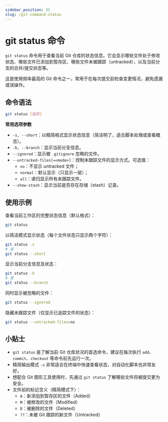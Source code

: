 ```yaml
---
sidebar_position: 31
slug: /git-command-status
---
```


# git status 命令

`git status` 命令用于查看当前 Git 仓库的状态信息。它会显示哪些文件处于修改状态、哪些文件已添加到暂存区、哪些文件未被跟踪（untracked），以及当前分支的合并/提交状态等。

这是使用频率最高的 Git 命令之一，常用于在每次提交前检查变更情况，避免遗漏或误操作。



## 命令语法

```bash
git status [选项]
```

**常用选项参数**

- `-s, --short`：以精简格式显示状态信息（简洁明了，适合脚本处理或查看概览）。
- `-b, --branch`：显示当前分支信息。
- `--ignored`：显示被 `.gitignore` 忽略的文件。
- `--untracked-files[=<mode>]`：控制未跟踪文件的显示方式。可选值：
  - `no`：不显示 untracked 文件；
  - `normal`：默认显示（只显示一层）；
  - `all`：递归显示所有未跟踪文件。
- `--show-stash`：显示当前是否存在存储（stash）记录。



## 使用示例

查看当前工作区的完整状态信息（默认格式）：

```bash
git status
```

以简洁模式显示状态（每个文件状态只显示两个字符）：

```bash
git status -s
# 或
git status --short
```

显示当前分支信息及状态：

```bash
git status -b
# 或
git status --branch
```

同时显示被忽略的文件：

```bash
git status --ignored
```

隐藏未跟踪文件（仅显示已追踪文件的状态）：

```bash
git status --untracked-files=no
```



## 小贴士

- `git status` 是了解当前 Git 仓库状况的首选命令，建议在每次执行 `add`、`commit`、`checkout` 等命令前先运行一次。
- 精简输出模式 `-s` 非常适合在终端中快速查看状态，对自动化脚本也非常友好。
- 想配合 Git 图形工具使用时，先通过 `git status` 了解哪些文件将被提交更为安全。
- 文件前的标记含义（精简模式下）：
  - `A`：新添加到暂存区的文件（Added）
  - `M`：被修改的文件（Modified）
  - `D`：被删除的文件（Deleted）
  - `??`：未被 Git 跟踪的新文件（Untracked）
